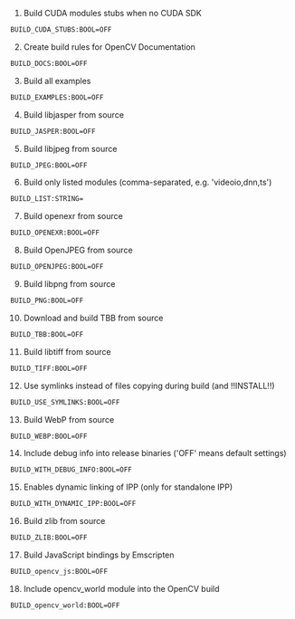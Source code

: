 1. Build CUDA modules stubs when no CUDA SDK
```sh
BUILD_CUDA_STUBS:BOOL=OFF
```
2. Create build rules for OpenCV Documentation
```sh
BUILD_DOCS:BOOL=OFF
```
3. Build all examples
```sh
BUILD_EXAMPLES:BOOL=OFF
```
4. Build libjasper from source
```sh
BUILD_JASPER:BOOL=OFF
```
5. Build libjpeg from source
```sh
BUILD_JPEG:BOOL=OFF
```
6. Build only listed modules (comma-separated, e.g. 'videoio,dnn,ts')
```sh
BUILD_LIST:STRING=
```
7. Build openexr from source
```sh
BUILD_OPENEXR:BOOL=OFF
```
8. Build OpenJPEG from source
```sh
BUILD_OPENJPEG:BOOL=OFF
```
9. Build libpng from source
```sh
BUILD_PNG:BOOL=OFF
```
10. Download and build TBB from source
```sh
BUILD_TBB:BOOL=OFF
```
11. Build libtiff from source
```sh
BUILD_TIFF:BOOL=OFF
```
12. Use symlinks instead of files copying during build (and !!INSTALL!!)
```sh
BUILD_USE_SYMLINKS:BOOL=OFF
```
13. Build WebP from source
```sh
BUILD_WEBP:BOOL=OFF
```
14. Include debug info into release binaries ('OFF' means default settings)
```sh
BUILD_WITH_DEBUG_INFO:BOOL=OFF
```
15. Enables dynamic linking of IPP (only for standalone IPP)
```sh
BUILD_WITH_DYNAMIC_IPP:BOOL=OFF
```
16. Build zlib from source
```sh
BUILD_ZLIB:BOOL=OFF
```
17. Build JavaScript bindings by Emscripten
```sh
BUILD_opencv_js:BOOL=OFF
```
18. Include opencv_world module into the OpenCV build
```sh
BUILD_opencv_world:BOOL=OFF
```
